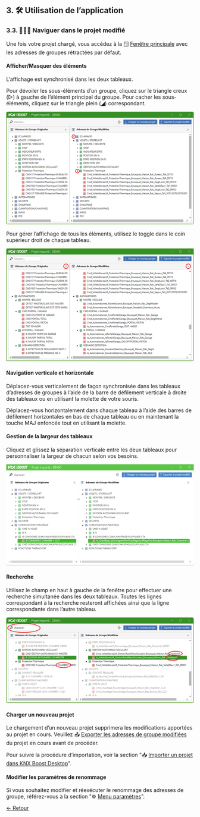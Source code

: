 ﻿## 3. 🛠 Utilisation de l’application
### 3.3. 🚶‍♂️‍➡️ Naviguer dans le projet modifié

Une fois votre projet chargé, vous accédez à la  🪟 [Fenêtre principale](ApplicationOverview/fenetreprincipale.md) avec les adresses de groupes rétractées par défaut.

#### Afficher/Masquer des éléments
L’affichage est synchronisé dans les deux tableaux. 

Pour dévoiler les sous-éléments d’un groupe, cliquez sur le triangle creux (▷) à gauche de l’élément principal du groupe. 
Pour cacher les sous-éléments, cliquez sur le triangle plein (◢) correspondant.

![Affichage](pictures/Affichage.png)  

 
Pour gérer l’affichage de tous les éléments, utilisez le toggle dans le coin supérieur droit de chaque tableau. 

![Toggle](pictures/Toggle.png) 

####  Navigation verticale et horizontale
Déplacez-vous verticalement de façon synchronisée dans les tableaux d’adresses de groupes à l’aide de la barre de défilement verticale à droite des tableaux ou en utilisant la molette de votre souris.

Déplacez-vous horizontalement dans chaque tableau à l’aide des barres de défilement horizontales en bas de chaque tableau ou en maintenant la touche MAJ enfoncée tout en utilisant la molette.

#### Gestion de la largeur des tableaux
Cliquez et glissez la séparation verticale entre les deux tableaux pour personnaliser la largeur de chacun selon vos besoins.

![Largeur](pictures/Resize.gif) 

#### Recherche
Utilisez le champ en haut à gauche de la fenêtre pour effectuer une recherche simultanée dans les deux tableaux. Toutes les lignes correspondant à la recherche resteront affichées ainsi que la ligne correspondante dans l’autre tableau.

![Largeur](pictures/Search.png) 

#### Charger un nouveau projet
Le chargement d’un nouveau projet supprimera les modifications apportées au projet en cours. Veuillez 📤 [Exporter les adresses de groupe modifiées](UtilisationApplication/exporter-adresses-de-groupe-modifiees.md) du projet en cours avant de procéder.

Pour suivre la procédure d’importation, voir la section "📥 [Importer un projet dans KNX Boost Desktop](UtilisationApplication/importer-un-projet-dans-knx-boost-desktop.md)".

#### Modifier les paramètres de renommage
Si vous souhaitez modifier et réexécuter le renommage des adresses de groupe, référez-vous à la section "⚙️ [Menu paramètres](ApplicationOverview/menuparametres.md)".

[← Retour](../README-EN.md)
